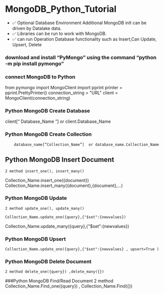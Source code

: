 # MongoDB_Python_Tutorial
- ✅ Optional Database Environment Additional MongoDB inIt can be driven by Datalake data.
- ✅ Libraries can be run to work with MongoDB.
- ✅ can run Operation Database functionality such as Insert,Can Update, Upsert, Delete
### download and install “PyMongo” using the command “python -m pip install pymongo”

### connect MongoDB to Python

from pymongo import MongoClient
import pprint
printer = pprint.PrettyPrinter()
connection_string = "URL"
client = MongoClient(connection_string)

### Python MongoDB Create Database

client[“ Database_Name ”]  or client.Database_Name

### Python MongoDB Create Collection

    	database_name[“Collection_Name”]  or database_name.Collection_Name

## Python MongoDB Insert Document
	2 method insert_one(), insert_many()

Collection_Name.insert_one({document})
Collection_Name.insert_many({document},{document},...)

### Python MongoDB Update
	2 method update_one(), update_many()

	Collection_Name.update_one({query},{"$set":{newvalues})
Collection_Name.update_many({query},{"$set":{newvalues})

### Python MongoDB Upsert

	Collection_Name.update_one({query},{"$set":{newvalues} , upsert=True )

### Python MongoDB Delete Document
	2 method delete_one({query}) ,delete_many({})

###Python MongoDB Find/Read Document 
	2 method Collection_Name.Find_one({query}) , Collection_Name.Find({})



